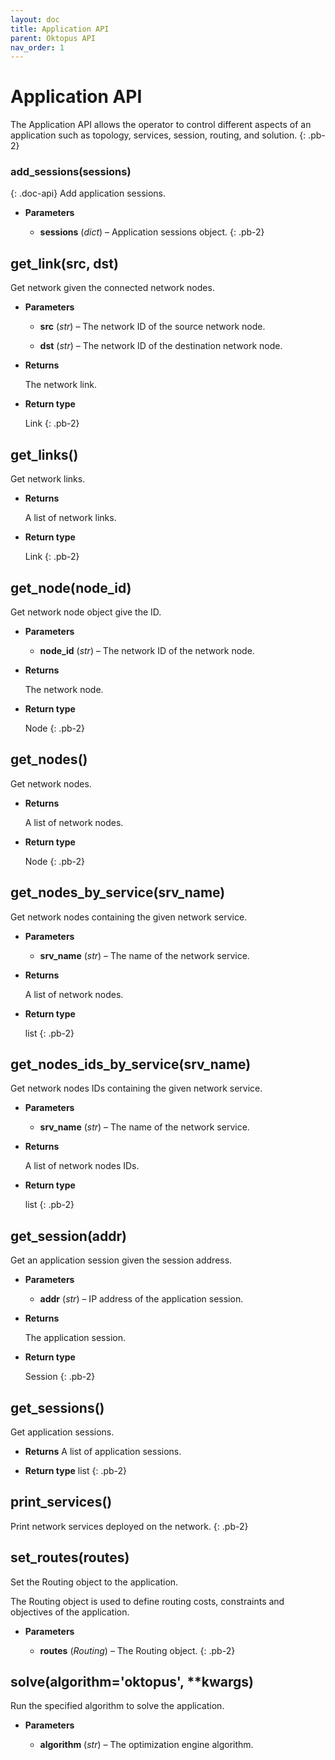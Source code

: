 ```yaml
---
layout: doc
title: Application API
parent: Oktopus API
nav_order: 1
---
```


# Application API

The Application API allows the operator to control different aspects of an application such as topology, services, session, routing, and solution.
{: .pb-2}


### add_sessions(sessions)
{: .doc-api}
Add application sessions. 

* **Parameters** 

    * **sessions** (*dict*) – Application sessions object. 
{: .pb-2}


## get_link(src, dst)

Get network given the connected network nodes.


* **Parameters**

    
    * **src** (*str*) – The network ID of the source network node.


    * **dst** (*str*) – The network ID of the destination network node.



* **Returns**

    The network link.



* **Return type**

    Link
{: .pb-2}

## get_links()

Get network links.


* **Returns**

    A list of network links.



* **Return type**

    Link
{: .pb-2}

## get_node(node_id)

Get network node object give the ID.


* **Parameters**

    * **node_id** (*str*) – The network ID of the network node.



* **Returns**

    The network node.



* **Return type**

    Node
{: .pb-2}

## get_nodes()

Get network nodes.


* **Returns**

    A list of network nodes.



* **Return type**

    Node
{: .pb-2}

## get_nodes_by_service(srv_name)

Get network nodes containing the given network service.


* **Parameters**

    * **srv_name** (*str*) – The name of the network service.



* **Returns**

    A list of network nodes.



* **Return type**

    list
{: .pb-2}

## get_nodes_ids_by_service(srv_name)

Get network nodes IDs containing the given network service.


* **Parameters**

    * **srv_name** (*str*) – The name of the network service.



* **Returns**

    A list of network nodes IDs.



* **Return type**

    list
{: .pb-2}

## get_session(addr)

Get an application session given the session address.


* **Parameters**

    * **addr** (*str*) – IP address of the application session.



* **Returns**

    The application session.



* **Return type**

    Session
{: .pb-2}

## get_sessions()

Get application sessions.


* **Returns**
     A list of application sessions.

* **Return type**
    list
{: .pb-2}

## print_services()

Print network services deployed on the network.
{: .pb-2}


## set_routes(routes)

Set the Routing object to the application.

The Routing object is used to define routing costs, constraints and objectives of the application.


* **Parameters**

    * **routes** (*Routing*) – The Routing object.
{: .pb-2}

## solve(algorithm='oktopus', **kwargs)

Run the specified algorithm to solve the application.


* **Parameters**

    * **algorithm** (*str*) – The optimization engine algorithm.
